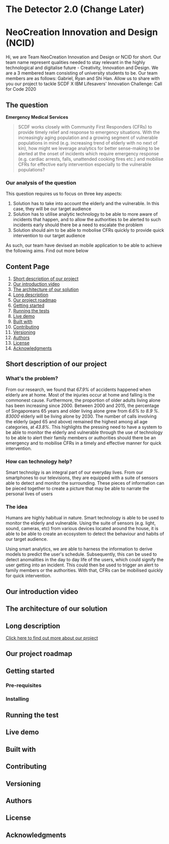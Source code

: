 # The Detector 2.0 (Change Later)

# NeoCreation Innovation and Design (NCID)
Hi, we are Team NeoCreation Innovation and Design or NCID for short. Our team name represent qualities needed to stay relevant in the highly technological and digitalise future - Creativity, Innovation and Design. We are a 3 membered team consisting of university students to be. Our team members are as follows: Gabriel, Ryan and Shi Han. Allow us to share with you our project to tackle SCDF X IBM Lifesavers' Innovation Challenge: Call for Code 2020

## The question
**Emergency Medical Services** 
> SCDF works closely with Community First Responders (CFRs) to provide timely relief and response to emergency situations. With the increasingly aging population and a growing segment of vulnerable populations in mind (e.g. increasing trend of elderly with no next of kin), how might we leverage analytics for better sense-making to be alerted at the onset of incidents which require emergency response (e.g. cardiac arrests, falls, unattended cooking fires etc.) and mobilise CFRs for effective early intervention especially to the vulnerable populations?

### Our analysis of the question
This question requires us to focus on three key aspects:
 1. Solution has to take into account the elderly and the vulnerable. In this case, they will be our target audience
 2. Solution has to utilise analytic technology to be able to more aware of incidents that happen, and to allow the authorities to be alerted to such incidents early should there be a need to escalate the problem
 3. Solution should aim to be able to mobolise CFRs quickly to provide quick intervention to our target audience

As such, our team have devised an mobile application to be able to achieve the following aims. Find out more below

## Content Page
1. [Short description of our project](#short-description-of-our-project)
2. [Our introduction video](#our-introduction-video)
3. [The architecture of our solution](#the-architecture-of-our-solution)
4. [Long description](#long-description)
5. [Our project roadmap](#our-project-roadmap)
6. [Getting started](#getting-started)
7. [Running the tests](#running-the-tests)
8. [Live demo](#live-demo)
9. [Built with](#built-with)
10. [Contributing](#contributing)
11. [Versioning](#versioning)
12. [Authors](#authors)
13. [License](#license)
14. [Acknowledgments](#acknowledgments)

## Short description of our project

### What's the problem?
From our research, we found that *67.9%* of accidents happened when elderly are at home. Most of the injuries occur at home and falling is the commonest cause. Furthermore, the proportion of older adults living alone has been increasing since 2000. Between 2000 and 2015, the percentage of Singaporeans 65 years and older living alone grew from *6.6% to 8.9 %*. *83000* elderly will be living alone by 2030. The number of calls involving the elderly (aged 65 and above) remained the highest among all age categories, at *43.8%*. This highlights the pressing need to have a system to be able to monitor the elderly and vulnerable through the use of technology to be able to alert their family members or authorities should there be an emergency and to mobilise CFRs in a timely and effective manner for quick intervention.

### How can technology help?
Smart technolgy is an integral part of our everyday lives. From our smartphones to our televisions, they are equipped with a suite of sensors able to detect and monitor the surrounding. These pieces of information can be pieced together to create a picture that may be able to narrate the personal lives of users

### The idea
Humans are highly habitual in nature. Smart technology is able to be used to monitor the elderly and vulnerable. Using the suite of sensors (e.g. light, sound, cameras, etc) from various devices located around the house, it is able to be able to create an ecosystem to detect the behaviour and habits of our target audience. 

Using smart analytics, we are able to harness the information to derive models to predict the user's schedule. Subsequently, this can be used to detect anomalities in the day to day life of the users, which could signify the user getting into an incident. This could then be used to trigger an alert to family members or the authorities. With that, CFRs can be mobilised quickly for quick intervention.

## Our introduction video

## The architecture of our solution

## Long description
[Click here to find out more about our project](https://github.com/becauselol/NeoCreationInnovationandDesign/blob/master/Long%20Description.md)

## Our project roadmap

## Getting started

### Pre-requisites

### Installing

## Running the test

## Live demo

## Built with

## Contributing

## Versioning

## Authors

## License

## Acknowledgments
